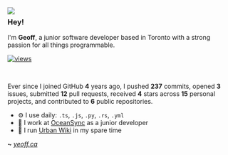 <img align="left" src="https://orhun.dev/img/crow.png">

### Hey!

I'm **Geoff**, a junior software developer based in Toronto with a strong passion for all things programmable.

[![views](https://komarev.com/ghpvc/?username=yeoffrey&style=flat&color=313131&label=views&abbreviated=true)](https://github.com/yeoffrey)

<br>

Ever since I joined GitHub **4** years ago, I pushed **237** commits, opened **3** issues, submitted **12** pull requests, received **4** stars across **15** personal projects, and contributed to **6** public repositories.

- ⚙️ I use daily: `.ts`, `.js`, `.py`, `.rs`, `.yml`
- 💼 I work at [OceanSync](https://oceansync.com) as a junior developer
- 🏡 I run [Urban Wiki](https://urbanwiki.ca) in my spare time

**~** [_yeoff.ca_](https://yeoff.ca/)
